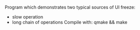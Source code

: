 Program which demonstrates two typical sources of UI freeze:
- slow operation
- long chain of operations
Compile with: qmake && make
